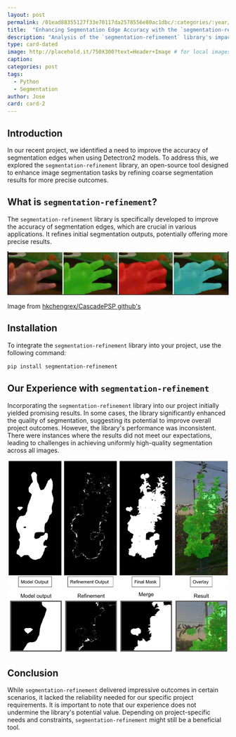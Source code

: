 ```yaml
---
layout: post
permalink: /01ead88355127f33e70117da2578556e80ac1dbc/:categories/:year/:month/:day/:title:output_ext
title:  "Enhancing Segmentation Edge Accuracy with the `segmentation-refinement` Library"
description: "Analysis of the `segmentation-refinement` library's impact on improving segmentation edge accuracy in image processing projects"
type: card-dated
image: http://placehold.it/750X300?text=Header+Image # for local images, place in /assets/img/posts/
caption: 
categories: post
tags: 
  - Python
  - Segmentation
author: Jose
card: card-2
---
```


## Introduction

In our recent project, we identified a need to improve the accuracy of segmentation edges when using Detectron2 models. To address this, we explored the `segmentation-refinement` library, an open-source tool designed to enhance image segmentation tasks by refining coarse segmentation results for more precise outcomes.

## What is `segmentation-refinement`?

The `segmentation-refinement` library is specifically developed to improve the accuracy of segmentation edges, which are crucial in various applications. It refines initial segmentation outputs, potentially offering more precise results.

![Example of segmentation refinement](/assets/img/posts/seg_refinement/example.jpg)

Image from [hkchengrex/CascadePSP github's](https://github.com/hkchengrex/CascadePSP)

## Installation

To integrate the `segmentation-refinement` library into your project, use the following command:

```bash
pip install segmentation-refinement
```

## Our Experience with `segmentation-refinement`

Incorporating the `segmentation-refinement` library into our project initially yielded promising results. In some cases, the library significantly enhanced the quality of segmentation, suggesting its potential to improve overall project outcomes. However, the library's performance was inconsistent. There were instances where the results did not meet our expectations, leading to challenges in achieving uniformly high-quality segmentation across all images.

![General overview](/assets/img/posts/seg_refinement/result_1.jpg)
![Detailed result](/assets/img/posts/seg_refinement/result_2.jpg)

## Conclusion

While `segmentation-refinement` delivered impressive outcomes in certain scenarios, it lacked the reliability needed for our specific project requirements. It is important to note that our experience does not undermine the library's potential value. Depending on project-specific needs and constraints, `segmentation-refinement` might still be a beneficial tool.

